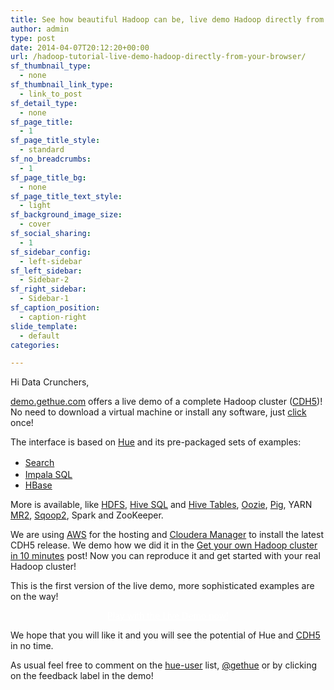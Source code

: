 ```yaml
---
title: See how beautiful Hadoop can be, live demo Hadoop directly from your Browser!
author: admin
type: post
date: 2014-04-07T20:12:20+00:00
url: /hadoop-tutorial-live-demo-hadoop-directly-from-your-browser/
sf_thumbnail_type:
  - none
sf_thumbnail_link_type:
  - link_to_post
sf_detail_type:
  - none
sf_page_title:
  - 1
sf_page_title_style:
  - standard
sf_no_breadcrumbs:
  - 1
sf_page_title_bg:
  - none
sf_page_title_text_style:
  - light
sf_background_image_size:
  - cover
sf_social_sharing:
  - 1
sf_sidebar_config:
  - left-sidebar
sf_left_sidebar:
  - Sidebar-2
sf_right_sidebar:
  - Sidebar-1
sf_caption_position:
  - caption-right
slide_template:
  - default
categories:

---
```

Hi Data Crunchers,

<p dir="ltr" id="docs-internal-guid-0b543d30-3dd0-a4db-14a2-953276c7a38b">
  <a href="http://demo.gethue.com">demo.gethue.com</a> offers a live demo of a complete Hadoop cluster (<a href="http://blog.cloudera.com/blog/2014/04/cloudera-enterprise-5-is-now-generally-available/">CDH5</a>)! No need to download a virtual machine or install any software, just <a href="http://demo.gethue.com">click</a> once!
</p>

<p dir="ltr">
  The interface is based on <a href="http://gethue.com">Hue</a> and its pre-packaged sets of examples:
</p>

  * <a style="line-height: 1.5em;" href="http://demo.gethue.com/search">Search</a>
  * [Impala SQL][1]
  * [HBase][2]

<p dir="ltr">
  More is available, like <a href="http://demo.gethue.com/filebrowser">HDFS</a>, <a href="http://demo.gethue.com/beeswax/list_designs">Hive SQL</a> and <a href="http://demo.gethue.com/metastore">Hive Tables</a>, <a href="http://demo.gethue.com/oozie">Oozie</a>, <a href="http://demo.gethue.com/pig">Pig</a>, YARN <a href="http://demo.gethue.com/jobbrowser">MR2</a>, <a href="http://demo.gethue.com/sqoop2">Sqoop2</a>, Spark and ZooKeeper.
</p>

<p dir="ltr">
  We are using <a href="http://aws.amazon.com/">AWS</a> for the hosting and <a href="http://www.cloudera.com/content/cloudera-content/cloudera-docs/CM5/latest/Cloudera-Manager-Installation-Guide/cm5ig_install_on_ec2.html#cmig_topic_8_1_unique_1">Cloudera Manager</a> to install the latest CDH5 release. We demo how we did it in the <a href="https://gethue.com/hadoop-tutorial-how-to-create-a-real-hadoop-cluster-in-10-minutes">Get your own Hadoop cluster in 10 minutes</a> post! Now you can reproduce it and get started with your real Hadoop cluster!
</p>

This is the first version of the live demo, more sophisticated examples are on the way!

<p style="text-align: center;">
  <a class="sf-button standard accent standard  dropshadow" style="color: #fff!important;" href="http://demo.gethue.com" target="_blank" rel="noopener noreferrer"><span class="text">Play with the Live Demo now!</span></a>
</p>

<p dir="ltr">
  We hope that you will like it and you will see the potential of Hue and <a href="http://blog.cloudera.com/blog/2014/04/cloudera-enterprise-5-is-now-generally-available/">CDH5</a> in no time.
</p>

As usual feel free to comment on the [hue-user][3] list, [@gethue][4] or by clicking on the feedback label in the demo!

 [1]: http://demo.gethue.com/impala
 [2]: http://demo.gethue.com/hbase
 [3]: http://groups.google.com/a/cloudera.org/group/hue-user
 [4]: https://twitter.com/gethue
